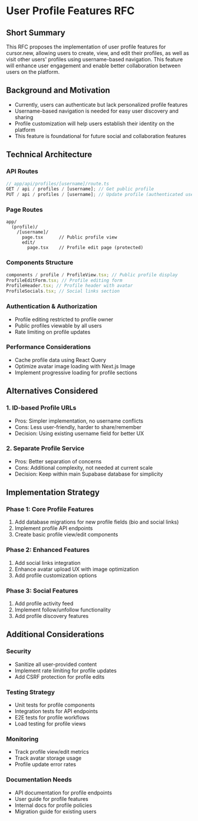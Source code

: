 # User Profile Features RFC

## Short Summary

This RFC proposes the implementation of user profile features for cursor.new, allowing users to create, view, and edit their profiles, as well as visit other users' profiles using username-based navigation. This feature will enhance user engagement and enable better collaboration between users on the platform.

## Background and Motivation

- Currently, users can authenticate but lack personalized profile features
- Username-based navigation is needed for easy user discovery and sharing
- Profile customization will help users establish their identity on the platform
- This feature is foundational for future social and collaboration features

## Technical Architecture

### API Routes

```typescript
// app/api/profiles/[username]/route.ts
GET / api / profiles / [username]; // Get public profile
PUT / api / profiles / [username]; // Update profile (authenticated user only)
```

### Page Routes

```
app/
  (profile)/
    /[username]/
      page.tsx      // Public profile view
      edit/
        page.tsx    // Profile edit page (protected)
```

### Components Structure

```typescript
components / profile / ProfileView.tsx; // Public profile display
ProfileEditForm.tsx; // Profile editing form
ProfileHeader.tsx; // Profile header with avatar
ProfileSocials.tsx; // Social links section
```

### Authentication & Authorization

- Profile editing restricted to profile owner
- Public profiles viewable by all users
- Rate limiting on profile updates

### Performance Considerations

- Cache profile data using React Query
- Optimize avatar image loading with Next.js Image
- Implement progressive loading for profile sections

## Alternatives Considered

### 1. ID-based Profile URLs

- Pros: Simpler implementation, no username conflicts
- Cons: Less user-friendly, harder to share/remember
- Decision: Using existing username field for better UX

### 2. Separate Profile Service

- Pros: Better separation of concerns
- Cons: Additional complexity, not needed at current scale
- Decision: Keep within main Supabase database for simplicity

## Implementation Strategy

### Phase 1: Core Profile Features

1. Add database migrations for new profile fields (bio and social links)
2. Implement profile API endpoints
3. Create basic profile view/edit components

### Phase 2: Enhanced Features

1. Add social links integration
2. Enhance avatar upload UX with image optimization
3. Add profile customization options

### Phase 3: Social Features

1. Add profile activity feed
2. Implement follow/unfollow functionality
3. Add profile discovery features

## Additional Considerations

### Security

- Sanitize all user-provided content
- Implement rate limiting for profile updates
- Add CSRF protection for profile edits

### Testing Strategy

- Unit tests for profile components
- Integration tests for API endpoints
- E2E tests for profile workflows
- Load testing for profile views

### Monitoring

- Track profile view/edit metrics
- Track avatar storage usage
- Profile update error rates

### Documentation Needs

- API documentation for profile endpoints
- User guide for profile features
- Internal docs for profile policies
- Migration guide for existing users

